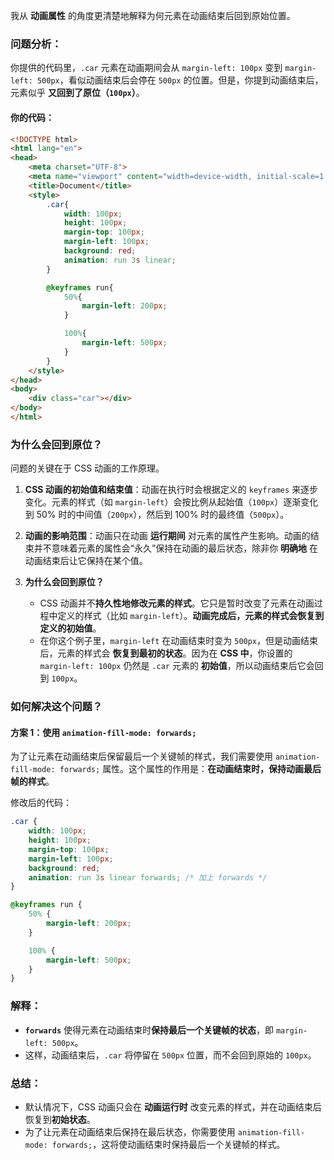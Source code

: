 我从 **动画属性** 的角度更清楚地解释为何元素在动画结束后回到原始位置。

### 问题分析：

你提供的代码里，`.car` 元素在动画期间会从 `margin-left: 100px` 变到 `margin-left: 500px`，看似动画结束后会停在 `500px` 的位置。但是，你提到动画结束后，元素似乎 **又回到了原位（`100px`）**。

#### 你的代码：

```html
<!DOCTYPE html>
<html lang="en">
<head>
    <meta charset="UTF-8">
    <meta name="viewport" content="width=device-width, initial-scale=1.0">
    <title>Document</title>
    <style>
        .car{
            width: 100px;
            height: 100px;
            margin-top: 100px;
            margin-left: 100px;
            background: red;
            animation: run 3s linear;
        }

        @keyframes run{
            50%{
                margin-left: 200px;
            }

            100%{
                margin-left: 500px;
            }
        }
    </style>
</head>
<body>
    <div class="car"></div>
</body>
</html>
```

### 为什么会回到原位？

问题的关键在于 CSS 动画的工作原理。

1. **CSS 动画的初始值和结束值**：动画在执行时会根据定义的 `keyframes` 来逐步变化。元素的样式（如 `margin-left`）会按比例从起始值（`100px`）逐渐变化到 50% 时的中间值（`200px`），然后到 100% 时的最终值（`500px`）。

2. **动画的影响范围**：动画只在动画 **运行期间** 对元素的属性产生影响。动画的结束并不意味着元素的属性会“永久”保持在动画的最后状态，除非你 **明确地** 在动画结束后让它保持在某个值。

3. **为什么会回到原位？**
   - CSS 动画并不**持久性地修改元素的样式**。它只是暂时改变了元素在动画过程中定义的样式（比如 `margin-left`）。**动画完成后，元素的样式会恢复到定义的初始值**。
   - 在你这个例子里，`margin-left` 在动画结束时变为 `500px`，但是动画结束后，元素的样式会 **恢复到最初的状态**。因为在 **CSS 中**，你设置的 `margin-left: 100px` 仍然是 `.car` 元素的 **初始值**，所以动画结束后它会回到 `100px`。

### 如何解决这个问题？

#### 方案 1：使用 `animation-fill-mode: forwards;`
为了让元素在动画结束后保留最后一个关键帧的样式，我们需要使用 `animation-fill-mode: forwards;` 属性。这个属性的作用是：**在动画结束时，保持动画最后帧的样式**。

修改后的代码：

```css
.car {
    width: 100px;
    height: 100px;
    margin-top: 100px;
    margin-left: 100px;
    background: red;
    animation: run 3s linear forwards; /* 加上 forwards */
}

@keyframes run {
    50% {
        margin-left: 200px;
    }

    100% {
        margin-left: 500px;
    }
}
```

### 解释：
- **`forwards`** 使得元素在动画结束时**保持最后一个关键帧的状态**，即 `margin-left: 500px`。
- 这样，动画结束后，`.car` 将停留在 `500px` 位置，而不会回到原始的 `100px`。

### 总结：
- 默认情况下，CSS 动画只会在 **动画运行时** 改变元素的样式，并在动画结束后恢复到**初始状态**。
- 为了让元素在动画结束后保持在最后状态，你需要使用 `animation-fill-mode: forwards;`，这将使动画结束时保持最后一个关键帧的样式。

